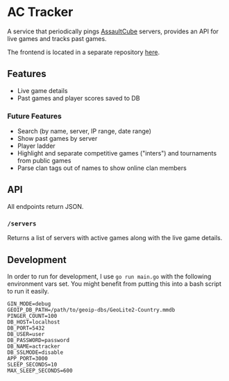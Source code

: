 # AC Tracker

A service that periodically pings [AssaultCube](https://assault.cubers.net/) servers, provides an API for live games and tracks past games.

The frontend is located in a separate repository [here](https://github.com/jasbrake/actracker-web).

## Features
- Live game details
- Past games and player scores saved to DB

### Future Features
- Search (by name, server, IP range, date range)
- Show past games by server
- Player ladder
- Highlight and separate competitive games ("inters") and tournaments from public games
- Parse clan tags out of names to show online clan members

## API

All endpoints return JSON.

### `/servers`

Returns a list of servers with active games along with the live game details.

## Development

In order to run for development, I use `go run main.go` with the following environment vars set. You might benefit from putting this into a bash script to run it easily.

```
GIN_MODE=debug
GEOIP_DB_PATH=/path/to/geoip-dbs/GeoLite2-Country.mmdb
PINGER_COUNT=100
DB_HOST=localhost
DB_PORT=5432
DB_USER=user
DB_PASSWORD=password
DB_NAME=actracker
DB_SSLMODE=disable
APP_PORT=3000
SLEEP_SECONDS=10
MAX_SLEEP_SECONDS=600
```
